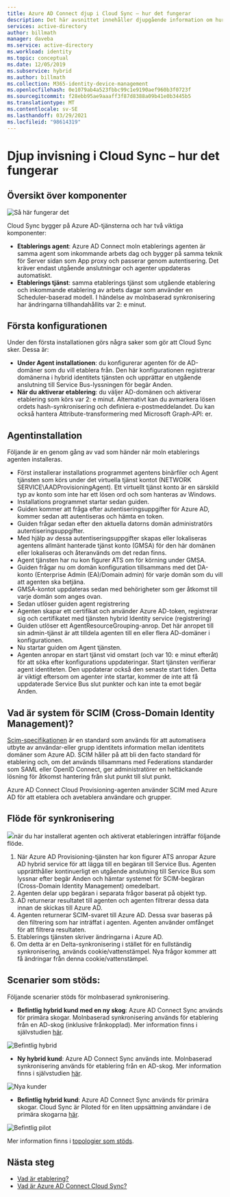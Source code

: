 ```yaml
---
title: Azure AD Connect djup i Cloud Sync – hur det fungerar
description: Det här avsnittet innehåller djupgående information om hur Cloud Sync fungerar.
services: active-directory
author: billmath
manager: daveba
ms.service: active-directory
ms.workload: identity
ms.topic: conceptual
ms.date: 12/05/2019
ms.subservice: hybrid
ms.author: billmath
ms.collection: M365-identity-device-management
ms.openlocfilehash: 0e1079ab4a523fbbc99c1e9190aef960b3f0723f
ms.sourcegitcommit: f28ebb95ae9aaaff3f87d8388a09b41e0b3445b5
ms.translationtype: MT
ms.contentlocale: sv-SE
ms.lasthandoff: 03/29/2021
ms.locfileid: "98614319"
---
```

# <a name="cloud-sync-deep-dive---how-it-works"></a>Djup invisning i Cloud Sync – hur det fungerar

## <a name="overview-of-components"></a>Översikt över komponenter

![Så här fungerar det](media/concept-how-it-works/how-1.png)

Cloud Sync bygger på Azure AD-tjänsterna och har två viktiga komponenter:

- **Etablerings agent**: Azure AD Connect moln etablerings agenten är samma agent som inkommande arbets dag och bygger på samma teknik för Server sidan som App proxy och passerar genom autentisering. Det kräver endast utgående anslutningar och agenter uppdateras automatiskt. 
- **Etablerings tjänst**: samma etablerings tjänst som utgående etablering och inkommande etablering av arbets dagar som använder en Scheduler-baserad modell. I händelse av molnbaserad synkronisering har ändringarna tillhandahållits var 2: e minut.


## <a name="initial-setup"></a>Första konfigurationen
Under den första installationen görs några saker som gör att Cloud Sync sker.  Dessa är: 

- **Under Agent installationen**: du konfigurerar agenten för de AD-domäner som du vill etablera från.  Den här konfigurationen registrerar domänerna i hybrid identitets tjänsten och upprättar en utgående anslutning till Service Bus-lyssningen för begär Anden.
- **När du aktiverar etablering**: du väljer AD-domänen och aktiverar etablering som körs var 2: e minut. Alternativt kan du avmarkera lösen ordets hash-synkronisering och definiera e-postmeddelandet. Du kan också hantera Attribute-transformering med Microsoft Graph-API: er.


## <a name="agent-installation"></a>Agentinstallation
Följande är en genom gång av vad som händer när moln etablerings agenten installeras.

- Först installerar installations programmet agentens binärfiler och Agent tjänsten som körs under det virtuella tjänst kontot (NETWORK SERVICE\AADProvisioningAgent).  Ett virtuellt tjänst konto är en särskild typ av konto som inte har ett lösen ord och som hanteras av Windows.
- Installations programmet startar sedan guiden.
- Guiden kommer att fråga efter autentiseringsuppgifter för Azure AD, kommer sedan att autentiseras och hämta en token.
- Guiden frågar sedan efter den aktuella datorns domän administratörs autentiseringsuppgifter.
- Med hjälp av dessa autentiseringsuppgifter skapas eller lokaliseras agentens allmänt hanterade tjänst konto (GMSA) för den här domänen eller lokaliseras och återanvänds om det redan finns.
- Agent tjänsten har nu kon figurer ATS om för körning under GMSA.
- Guiden frågar nu om domän konfiguration tillsammans med det DA-konto (Enterprise Admin (EA)/Domain admin) för varje domän som du vill att agenten ska betjäna.
- GMSA-kontot uppdateras sedan med behörigheter som ger åtkomst till varje domän som anges ovan.
- Sedan utlöser guiden agent registrering
- Agenten skapar ett certifikat och använder Azure AD-token, registrerar sig och certifikatet med tjänsten hybrid Identity service (registrering)
- Guiden utlöser ett AgentResourceGrouping-anrop. Det här anropet till sin admin-tjänst är att tilldela agenten till en eller flera AD-domäner i konfigurationen.
- Nu startar guiden om Agent tjänsten.
- Agenten anropar en start tjänst vid omstart (och var 10: e minut efteråt) för att söka efter konfigurations uppdateringar.  Start tjänsten verifierar agent identiteten.  Den uppdaterar också den senaste start tiden.  Detta är viktigt eftersom om agenter inte startar, kommer de inte att få uppdaterade Service Bus slut punkter och kan inte ta emot begär Anden. 


## <a name="what-is-system-for-cross-domain-identity-management-scim"></a>Vad är system för SCIM (Cross-Domain Identity Management)?

[Scim-specifikationen](https://tools.ietf.org/html/draft-scim-core-schema-01) är en standard som används för att automatisera utbyte av användar-eller grupp identitets information mellan identitets domäner som Azure AD. SCIM håller på att bli den facto standard för etablering och, om det används tillsammans med Federations standarder som SAML eller OpenID Connect, ger administratörer en heltäckande lösning för åtkomst hantering från slut punkt till slut punkt.

Azure AD Connect Cloud Provisioning-agenten använder SCIM med Azure AD för att etablera och avetablera användare och grupper.

## <a name="synchronization-flow"></a>Flöde för synkronisering
![](media/concept-how-it-works/provisioning-4.png)när du har installerat agenten och aktiverat etableringen inträffar följande flöde.

1.  När Azure AD Provisioning-tjänsten har kon figurer ATS anropar Azure AD hybrid service för att lägga till en begäran till Service Bus. Agenten upprätthåller kontinuerligt en utgående anslutning till Service Bus som lyssnar efter begär Anden och hämtar systemet för SCIM-begäran (Cross-Domain Identity Management) omedelbart. 
2.  Agenten delar upp begäran i separata frågor baserat på objekt typ. 
3.  AD returnerar resultatet till agenten och agenten filtrerar dessa data innan de skickas till Azure AD.  
4.  Agenten returnerar SCIM-svaret till Azure AD.  Dessa svar baseras på den filtrering som har inträffat i agenten.  Agenten använder omfånget för att filtrera resultaten. 
5.  Etablerings tjänsten skriver ändringarna i Azure AD.
6. Om detta är en Delta-synkronisering i stället för en fullständig synkronisering, används cookie/vattenstämpel. Nya frågor kommer att få ändringar från denna cookie/vattenstämpel.

## <a name="supported-scenarios"></a>Scenarier som stöds:
Följande scenarier stöds för molnbaserad synkronisering.


- **Befintlig hybrid kund med en ny skog**: Azure AD Connect Sync används för primära skogar. Molnbaserad synkronisering används för etablering från en AD-skog (inklusive frånkopplad). Mer information finns i självstudien [här](tutorial-existing-forest.md).

 ![Befintlig hybrid](media/tutorial-existing-forest/existing-forest-new-forest-2.png)
- **Ny hybrid kund**: Azure AD Connect Sync används inte. Molnbaserad synkronisering används för etablering från en AD-skog.  Mer information finns i självstudien [här](tutorial-single-forest.md).
 
 ![Nya kunder](media/tutorial-single-forest/diagram-2.png)

- **Befintlig hybrid kund**: Azure AD Connect Sync används för primära skogar. Cloud Sync är Piloted för en liten uppsättning användare i de primära skogarna [här](tutorial-existing-forest.md).

 ![Befintlig pilot](media/tutorial-migrate-aadc-aadccp/diagram-2.png)

Mer information finns i [topologier som stöds](plan-cloud-sync-topologies.md).



## <a name="next-steps"></a>Nästa steg 

- [Vad är etablering?](what-is-provisioning.md)
- [Vad är Azure AD Connect Cloud Sync?](what-is-cloud-sync.md)
